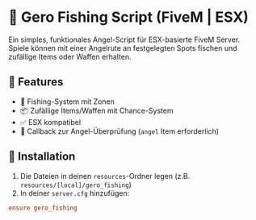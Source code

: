 # 🎣 Gero Fishing Script (FiveM | ESX)

Ein simples, funktionales Angel-Script für ESX-basierte FiveM Server.  
Spiele können mit einer Angelrute an festgelegten Spots fischen und zufällige Items oder Waffen erhalten.

## 🔧 Features

- 🎣 Fishing-System mit Zonen
- 📦 Zufällige Items/Waffen mit Chance-System
- ✅ ESX kompatibel
- 🧠 Callback zur Angel-Überprüfung (`angel` Item erforderlich)

## 📁 Installation

1. Die Dateien in deinen `resources`-Ordner legen (z.B. `resources/[local]/gero_fishing`)
2. In deiner `server.cfg` hinzufügen:

```cfg
ensure gero_fishing
